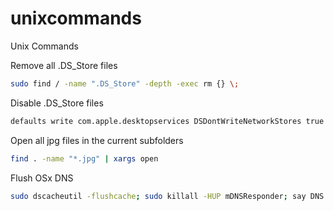 # unixcommands
Unix Commands

Remove all .DS_Store files
```bash
sudo find / -name ".DS_Store" -depth -exec rm {} \;
```

Disable .DS_Store files
```bash
defaults write com.apple.desktopservices DSDontWriteNetworkStores true
```

Open all jpg files in the current subfolders 
```bash
find . -name "*.jpg" | xargs open
```

Flush OSx DNS
```bash
sudo dscacheutil -flushcache; sudo killall -HUP mDNSResponder; say DNS cache flushed 
```
